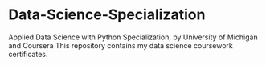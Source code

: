 # Data-Science-Specialization
Applied Data Science with Python Specialization, by University of Michigan and Coursera
This repository contains my data science coursework certificates.
